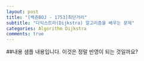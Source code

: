 ```yaml
---
layout: post
title: "[백준BOJ - 1753]최단거리"
subtitle: "다익스트라(Dijkstra) 알고리즘을 배우는 문제"
categories: Algorithm Dijkstra
comments: true
---
```


##내용
샘플 내용입니다. 이것은 정말 반영이 되는 것일까요?
